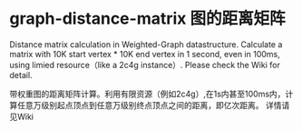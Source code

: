 # graph-distance-matrix 图的距离矩阵
Distance matrix calculation in Weighted-Graph datastructure. Calculate a matrix with 10K start vertex * 10K end vertex in 1 second, even in 100ms, using limied resource（like a 2c4g instance）.
Please check the Wiki for detail.

带权重图的距离矩阵计算。利用有限资源（例如2c4g）,在1s内甚至100ms内，计算任意万级别起点顶点到任意万级别终点顶点之间的距离，即亿次距离。
详情请见Wiki
